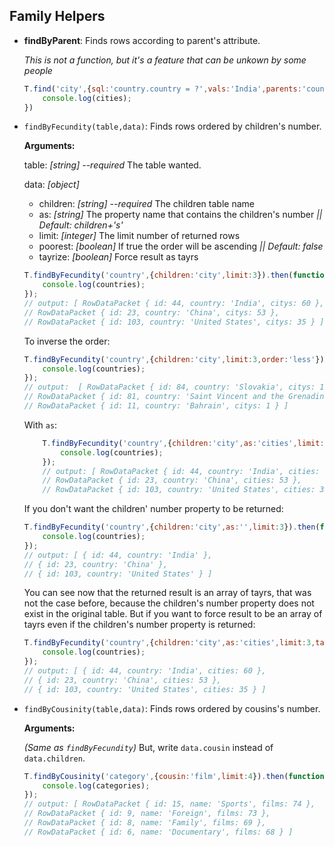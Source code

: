 ## Family Helpers
- **findByParent**: Finds rows according to parent's attribute.

    *This is not a function, but it's a feature that can be unkown by some people*

    ```javascript
    T.find('city',{sql:'country.country = ?',vals:'India',parents:'country'}).then(function (cities) {
        console.log(cities);
    })
    ```

- `findByFecundity(table,data)`: Finds rows ordered by children's number.

    **Arguments:**

    table: *[string] --required* The table wanted.

    data: *[object]*
    - children: *[string] --required* The children table name
    - as: *[string]* The property name that contains the children's number *|| Default: children+'s'*
    - limit: *[integer]* The limit number of returned rows
    - poorest: *[boolean]* If true the order will be ascending *|| Default: false*
    - tayrize: *[boolean]* Force result as tayrs

    ```javascript
    T.findByFecundity('country',{children:'city',limit:3}).then(function (countries) {
        console.log(countries);
    });
    // output: [ RowDataPacket { id: 44, country: 'India', citys: 60 },
    // RowDataPacket { id: 23, country: 'China', citys: 53 },
    // RowDataPacket { id: 103, country: 'United States', citys: 35 } ]
    ```
    To inverse the order:
    ```javascript
    T.findByFecundity('country',{children:'city',limit:3,order:'less'}).then(function (countries) {
        console.log(countries);
    });
    // output:  [ RowDataPacket { id: 84, country: 'Slovakia', citys: 1 },
    // RowDataPacket { id: 81, country: 'Saint Vincent and the Grenadines', citys: 1 },
    // RowDataPacket { id: 11, country: 'Bahrain', citys: 1 } ]
    ```
    With `as`:
    ```javascript
        T.findByFecundity('country',{children:'city',as:'cities',limit:3}).then(function (countries) {
            console.log(countries);
        });
        // output: [ RowDataPacket { id: 44, country: 'India', cities: 60 },
        // RowDataPacket { id: 23, country: 'China', cities: 53 },
        // RowDataPacket { id: 103, country: 'United States', cities: 35 } ]
    ```
    If you don't want the children' number property to be returned:
    ```javascript
    T.findByFecundity('country',{children:'city',as:'',limit:3}).then(function (countries) {
        console.log(countries);
    });
    // output: [ { id: 44, country: 'India' },
    // { id: 23, country: 'China' },
    // { id: 103, country: 'United States' } ]
    ```
    You can see now that the returned result is an array of tayrs, that was not the case before, because the children's number property does not exist in the original table. But if you want to force result to be an array of tayrs even if the children's number property is returned:
    ```javascript
    T.findByFecundity('country',{children:'city',as:'cities',limit:3,tayrize:true}).then(function (countries) {
        console.log(countries);
    });
    // output: [ { id: 44, country: 'India', cities: 60 },
    // { id: 23, country: 'China', cities: 53 },
    // { id: 103, country: 'United States', cities: 35 } ]
    ```
- `findByCousinity(table,data)`: Finds rows ordered by cousins's number.

    **Arguments:**

    *(Same as `findByFecundity`)* But, write `data.cousin` instead of `data.children`.

    ```javascript
    T.findByCousinity('category',{cousin:'film',limit:4}).then(function (categories) {
        console.log(categories);
    });
    // output: [ RowDataPacket { id: 15, name: 'Sports', films: 74 },
    // RowDataPacket { id: 9, name: 'Foreign', films: 73 },
    // RowDataPacket { id: 8, name: 'Family', films: 69 },
    // RowDataPacket { id: 6, name: 'Documentary', films: 68 } ]
    ```

